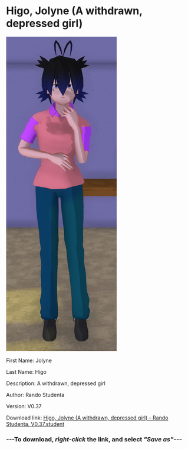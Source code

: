 # Higo, Jolyne (A withdrawn, depressed girl)

<img src = "https://raw.githubusercontent.com/Arbiter1223/Daigaku-Gurashi-Custom-Students/master/Students/Files/Higo%2C%20Jolyne%20(A%20withdrawn%2C%20depressed%20girl).png">

First Name: Jolyne

Last Name: Higo

Description: A withdrawn, depressed girl

Author: Rando Studenta

Version: V0.37

Download link: <a href="https://raw.githubusercontent.com/Arbiter1223/Daigaku-Gurashi-Custom-Students/master/Students/Files/Higo%2C%20Jolyne%20(A%20withdrawn%2C%20depressed%20girl)%20-%20Rando%20Studenta%2C%20V0.37.student">Higo, Jolyne (A withdrawn, depressed girl) - Rando Studenta, V0.37.student</a>

### ---**To download, _right-click_ the link, and select _"Save as"_**---
